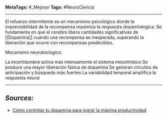 **MetaTags:** #_Mejorar
**Tags:** #NeuroCiencia
- - -
El refuerzo intermitente es un mecanismo psicológico donde la imprevisibilidad de la recompensa maximiza la respuesta dopaminérgica. Se fundamenta en que el cerebro libera cantidades significativas de [[Dopamina]] cuando una recompensa es inesperada, superando la liberación que ocurre con recompensas predecibles.

Mecanismo neurobiológico:

La incertidumbre activa más intensamente el sistema mesolímbico
Se produce una mayor liberación fásica de dopamina
Se generan circuitos de anticipación y búsqueda más fuertes
La variabilidad temporal amplifica la respuesta neural
- - - 
## ***Sources:***
- [Cómo controlar tu dopamina para lograr la máxima productividad](https://www.youtube.com/watch?v=tjjqyiHczcc)